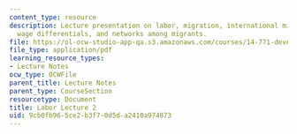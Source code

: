 ```yaml
---
content_type: resource
description: Lecture presentation on labor, migration, international migration and
  wage differentials, and networks among migrants.
file: https://ol-ocw-studio-app-qa.s3.amazonaws.com/courses/14-771-development-economics-microeconomic-issues-and-policy-models-fall-2008/9cb0fb965ce2b3f70d5da2410a974873_lec18.pdf
file_type: application/pdf
learning_resource_types:
- Lecture Notes
ocw_type: OCWFile
parent_title: Lecture Notes
parent_type: CourseSection
resourcetype: Document
title: Labor Lecture 2
uid: 9cb0fb96-5ce2-b3f7-0d5d-a2410a974873
---
```

